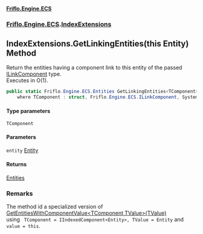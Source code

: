 #### [Friflo.Engine.ECS](index.md 'index')
### [Friflo.Engine.ECS](Friflo.Engine.ECS.md 'Friflo.Engine.ECS').[IndexExtensions](IndexExtensions.md 'Friflo.Engine.ECS.IndexExtensions')

## IndexExtensions.GetLinkingEntities<TComponent>(this Entity) Method

Return the entities having a component link to this entity of the passed [ILinkComponent](ILinkComponent.md 'Friflo.Engine.ECS.ILinkComponent') type.<br/>
Executes in O(1).

```csharp
public static Friflo.Engine.ECS.Entities GetLinkingEntities<TComponent>(this Friflo.Engine.ECS.Entity entity)
    where TComponent : struct, Friflo.Engine.ECS.ILinkComponent, System.ValueType, System.ValueType;
```
#### Type parameters

<a name='Friflo.Engine.ECS.IndexExtensions.GetLinkingEntities_TComponent_(thisFriflo.Engine.ECS.Entity).TComponent'></a>

`TComponent`
#### Parameters

<a name='Friflo.Engine.ECS.IndexExtensions.GetLinkingEntities_TComponent_(thisFriflo.Engine.ECS.Entity).entity'></a>

`entity` [Entity](Entity.md 'Friflo.Engine.ECS.Entity')

#### Returns
[Entities](Entities.md 'Friflo.Engine.ECS.Entities')

### Remarks
The method id a specialized version of [GetEntitiesWithComponentValue&lt;TComponent,TValue&gt;(TValue)](EntityStore.GetEntitiesWithComponentValue_TComponent,TValue_(TValue).md 'Friflo.Engine.ECS.EntityStore.GetEntitiesWithComponentValue<TComponent,TValue>(TValue)')<br/>
using ` TComponent = IIndexedComponent<Entity>, TValue = Entity` and `value = this`.